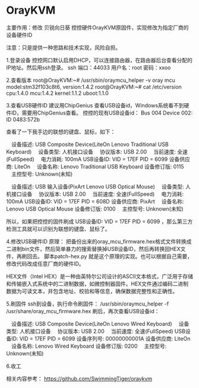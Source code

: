 # OrayKVM
主要作用：修改 贝锐向日葵 控控硬件OrayKVM原固件，实现修改为指定厂商的设备硬件ID



注意：只是提供一种思路和技术实现，风险自担。


1.登录设备
控控网口默认启用DHCP，可以连接路由器，在路由器后台查看分配的IP地址。然后用ssh登录。
ssh 端口：44033  用户名：root 密码：xxoo

2.查看版本
root@OrayKVM:~# /usr/sbin/oraymcu_helper -v
oray mcu model:stm32f103c8t6, version:1.4.2
root@OrayKVM:~# cat /etc/version
cpu:1.4.0
mcu:1.4.2
kernel:1.1.2
uboot:1.1.0

3.查看USB硬件ID
建议用ChipGenius 查看USB设备id，Windows系统看不到硬件ID，需要用ChipGenius查看。
控控的现有USB设备id：
Bus 004 Device 002: ID 0483:572b    

查看了一下我手边的联想的键盘、鼠标，如下：

　设备描述: USB Composite Device(LiteOn Lenovo Traditional USB Keyboard)
　设备类型: 人机接口设备
　协议版本: USB 2.00
　当前速度: 全速(FullSpeed)
　电力消耗: 100mA
 USB设备ID: VID = 17EF PID = 6099
设备供应商: LiteOn
　设备名称: Lenovo Traditional USB Keyboard
设备修订版: 0115
　主控型号: Unknown(未知)

　设备描述: USB 输入设备(PixArt Lenovo USB Optical Mouse)
　设备类型: 人机接口设备
　协议版本: USB 2.00
　当前速度: 全速(FullSpeed)
　电力消耗: 100mA
 USB设备ID: VID = 17EF PID = 608D
设备供应商: PixArt
　设备名称: Lenovo USB Optical Mouse
设备修订版: 0100
　主控型号: Unknown(未知)

所以，如果把控控的固件刷成  USB设备ID: VID = 17EF PID = 6099 ，那么第三方检测工具就可以识别为联想的键盘、鼠标了。

4.修改USB硬件ID
原理：
把备份出来的oray_mcu_firmware.hex格式文件转换成二进制bin文件，然后简单暴力的搜索替换掉USB设备ID，然后再转换回HEX文件，再刷回去。
脚本patch-hex.py 就是这个原理的实现。也可以根据自己需要，修改代码改成任意厂商的硬件ID。

‌HEX文件（Intel HEX）是一种由英特尔公司设计的ASCII文本格式，广泛用于存储和传输嵌入式系统中的二进制数据，如微控制器固件‌‌。HEX文件通过编码二进制数据为可读文本，并包含地址、校验和等信息，确保数据完整性和正确性‌。


5.刷固件
ssh到设备，执行命令刷固件：
/usr/sbin/oraymcu_helper -f /usr/share/oray_mcu_firmware.hex
刷后，再次查看USB设备id：

　设备描述: USB Composite Device(LiteOn Lenovo Wired Keyboard)
　设备类型: 人机接口设备
　协议版本: USB 2.00
　当前速度: 全速(FullSpeed)
 USB设备ID: VID = 17EF PID = 6099
设备序列号: 00000000001A
设备供应商: LiteOn
　设备名称: Lenovo Wired Keyboard
设备修订版: 0200
　主控型号: Unknown(未知)

6.收工


相关内容参考：
https://github.com/SwimmingTiger/oraykvm

